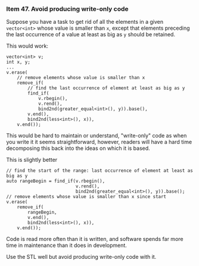 ### Item 47. Avoid producing write-only code

Suppose you have a task to get rid of all the elements in a given `vector<int>` whose value is smaller than `x`, except that elements preceding the last occurrence of a value at least as big as `y` should be retained.

This would work:
```
vector<int> v;
int x, y;
...
v.erase(
    // remove elements whose value is smaller than x
    remove_if(
        // find the last occurrence of element at least as big as y
        find_if(
            v.rbegin(),
            v.rend(),
            bind2nd(greater_equal<int>(), y)).base(),
        v.end(),
        bind2nd(less<int>(), x)),
    v.end());
```

This would be hard to maintain or understand, "write-only" code as when you write it it seems straightforward, however, readers will have a hard time decomposing this back into the ideas on which it is based.

This is slightly better
```
// find the start of the range: last occurrence of element at least as big as y
auto rangeBegin = find_if(v.rbegin(),
                          v.rend(),
                          bind2nd(greater_equal<int>(), y)).base();
// remove elements whose value is smaller than x since start
v.erase(
    remove_if(
        rangeBegin,
        v.end(),
        bind2nd(less<int>(), x)),
    v.end());
```

Code is read more often than it is written, and software spends far more time in maintenance than it does in development.

Use the STL well but avoid producing write-only code with it.
